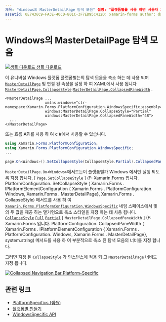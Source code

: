 ```yaml
---
제목: "Windows의 MasterDetailPage 탐색 모음" 설명: "플랫폼별를 사용 하면 사용자 지정 렌더러 나 효과를 구현 하지 않고 특정 플랫폼 에서만 사용할 수 있는 기능을 사용할 수 있습니다. 이 문서에서는 MasterDetailPage의 탐색 모음을 축소 하는 Windows 플랫폼별를 사용 하는 방법을 설명 합니다.
assetid: 0E7436C9-FA3E-40CD-801C-3F7ED95C412D: xamarin-forms author: davidbritch: dabritch:: 10/24/2018-loc: [ Xamarin.Forms ,]입니다. Xamarin.Essentials
---
```


# <a name="masterdetailpage-navigation-bar-on-windows"></a>Windows의 MasterDetailPage 탐색 모음

[![샘플 다운로드](~/media/shared/download.png) 샘플 다운로드](https://docs.microsoft.com/samples/xamarin/xamarin-forms-samples/userinterface-platformspecifics)

이 유니버설 Windows 플랫폼 플랫폼별는의 탐색 모음을 축소 하는 데 사용 되며 [`MasterDetailPage`](xref:Xamarin.Forms.MasterDetailPage) 및 연결 된 속성을 설정 하 여 XAML에서 사용 됩니다 [`MasterDetailPage.CollapseStyle`](xref:Xamarin.Forms.PlatformConfiguration.WindowsSpecific.MasterDetailPage.CollapseStyleProperty) [`MasterDetailPage.CollapsedPaneWidth`](xref:Xamarin.Forms.PlatformConfiguration.WindowsSpecific.MasterDetailPage.CollapsedPaneWidthProperty) .

```xaml
<MasterDetailPage ...
                  xmlns:windows="clr-namespace:Xamarin.Forms.PlatformConfiguration.WindowsSpecific;assembly=Xamarin.Forms.Core"
                  windows:MasterDetailPage.CollapseStyle="Partial"
                  windows:MasterDetailPage.CollapsedPaneWidth="48">
  ...
</MasterDetailPage>

```

또는 흐름 API를 사용 하 여 c #에서 사용할 수 있습니다.

```csharp
using Xamarin.Forms.PlatformConfiguration;
using Xamarin.Forms.PlatformConfiguration.WindowsSpecific;
...

page.On<Windows>().SetCollapseStyle(CollapseStyle.Partial).CollapsedPaneWidth(148);
```

`MasterDetailPage.On<Windows>`메서드는이 플랫폼별가 Windows 에서만 실행 되도록 지정 합니다. [ `Page.SetCollapseStyle` ] (F: Xamarin.Forms 입니다. PlatformConfiguration. SetCollapseStyle ( Xamarin.Forms . IPlatformElementConfiguration { Xamarin.Forms . PlatformConfiguration. Windows, Xamarin.Forms . MasterDetailPage}, Xamarin.Forms . CollapseStyle) 메서드를 사용 하 여 [`Xamarin.Forms.PlatformConfiguration.WindowsSpecific`](xref:Xamarin.Forms.PlatformConfiguration.WindowsSpecific) 네임 스페이스에서 및의 두 값을 제공 하는 열거형으로 축소 스타일을 지정 하는 데 사용 됩니다. [`CollapseStyle`](xref:Xamarin.Forms.PlatformConfiguration.WindowsSpecific.CollapseStyle) [`Full`](xref:Xamarin.Forms.PlatformConfiguration.WindowsSpecific.CollapseStyle.Full) [`Partial`](xref:Xamarin.Forms.PlatformConfiguration.WindowsSpecific.CollapseStyle.Partial) [ `MasterDetailPage.CollapsedPaneWidth` ] (F: Xamarin.Forms 입니다. PlatformConfiguration. CollapsedPaneWidth ( Xamarin.Forms . IPlatformElementConfiguration { Xamarin.Forms . PlatformConfiguration. Windows, Xamarin.Forms . MasterDetailPage}, system.string) 메서드를 사용 하 여 부분적으로 축소 된 탐색 모음의 너비를 지정 합니다.

그러면 지정 된 [`CollapseStyle`](xref:Xamarin.Forms.PlatformConfiguration.WindowsSpecific.CollapseStyle) 가 인스턴스에 적용 되 고 [`MasterDetailPage`](xref:Xamarin.Forms.MasterDetailPage) 너비도 지정 됩니다.

[![](masterdetailpage-navigation-bar-images/collapsed-navigation-bar.png "Collapsed Navigation Bar Platform-Specific")](masterdetailpage-navigation-bar-images/collapsed-navigation-bar-large.png#lightbox "Collapsed Navigation Bar Platform-Specific")

## <a name="related-links"></a>관련 링크

- [PlatformSpecifics (샘플)](https://docs.microsoft.com/samples/xamarin/xamarin-forms-samples/userinterface-platformspecifics)
- [플랫폼별 만들기](~/xamarin-forms/platform/platform-specifics/index.md#creating-platform-specifics)
- [WindowsSpecific API](xref:Xamarin.Forms.PlatformConfiguration.WindowsSpecific)
